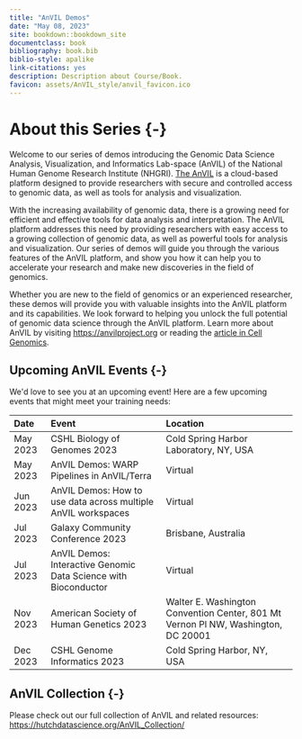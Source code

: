 ```yaml
---
title: "AnVIL Demos"
date: "May 08, 2023"
site: bookdown::bookdown_site
documentclass: book
bibliography: book.bib
biblio-style: apalike
link-citations: yes
description: Description about Course/Book.
favicon: assets/AnVIL_style/anvil_favicon.ico
---
```



# About this Series {-}
 
Welcome to our series of demos introducing the Genomic Data Science Analysis, Visualization, and Informatics Lab-space (AnVIL) of the National Human Genome Research Institute (NHGRI). [The AnVIL](https://anvilproject.org/) is a cloud-based platform designed to provide researchers with secure and controlled access to genomic data, as well as tools for analysis and visualization. 

With the increasing availability of genomic data, there is a growing need for efficient and effective tools for data analysis and interpretation. The AnVIL platform addresses this need by providing researchers with easy access to a growing collection of genomic data, as well as powerful tools for analysis and visualization. Our series of demos will guide you through the various features of the AnVIL platform, and show you how it can help you to accelerate your research and make new discoveries in the field of genomics. 

Whether you are new to the field of genomics or an experienced researcher, these demos will provide you with valuable insights into the AnVIL platform and its capabilities. We look forward to helping you unlock the full potential of genomic data science through the AnVIL platform. Learn more about AnVIL by visiting https://anvilproject.org or reading the [article in Cell Genomics](https://www.sciencedirect.com/science/article/pii/S2666979X21001063).

## Upcoming AnVIL Events {-}

We'd love to see you at an upcoming event! Here are a few upcoming events that might meet your training needs:

<table>
 <thead>
  <tr>
   <th style="text-align:left;"> Date </th>
   <th style="text-align:left;"> Event </th>
   <th style="text-align:left;"> Location </th>
  </tr>
 </thead>
<tbody>
  <tr>
   <td style="text-align:left;"> May 2023 </td>
   <td style="text-align:left;"> CSHL Biology of Genomes 2023 </td>
   <td style="text-align:left;"> Cold Spring Harbor Laboratory, NY, USA </td>
  </tr>
  <tr>
   <td style="text-align:left;"> May 2023 </td>
   <td style="text-align:left;"> AnVIL Demos: WARP Pipelines in AnVIL/Terra </td>
   <td style="text-align:left;"> Virtual </td>
  </tr>
  <tr>
   <td style="text-align:left;"> Jun 2023 </td>
   <td style="text-align:left;"> AnVIL Demos: How to use data across multiple AnVIL workspaces </td>
   <td style="text-align:left;"> Virtual </td>
  </tr>
  <tr>
   <td style="text-align:left;"> Jul 2023 </td>
   <td style="text-align:left;"> Galaxy Community Conference 2023 </td>
   <td style="text-align:left;"> Brisbane, Australia </td>
  </tr>
  <tr>
   <td style="text-align:left;"> Jul 2023 </td>
   <td style="text-align:left;"> AnVIL Demos: Interactive Genomic Data Science with Bioconductor </td>
   <td style="text-align:left;"> Virtual </td>
  </tr>
  <tr>
   <td style="text-align:left;"> Nov 2023 </td>
   <td style="text-align:left;"> American Society of Human Genetics 2023 </td>
   <td style="text-align:left;"> Walter E. Washington Convention Center, 801 Mt Vernon Pl NW, Washington, DC 20001 </td>
  </tr>
  <tr>
   <td style="text-align:left;"> Dec 2023 </td>
   <td style="text-align:left;"> CSHL Genome Informatics 2023 </td>
   <td style="text-align:left;"> Cold Spring Harbor, NY, USA </td>
  </tr>
</tbody>
</table>

## AnVIL Collection {-}

Please check out our full collection of AnVIL and related resources: https://hutchdatascience.org/AnVIL_Collection/

